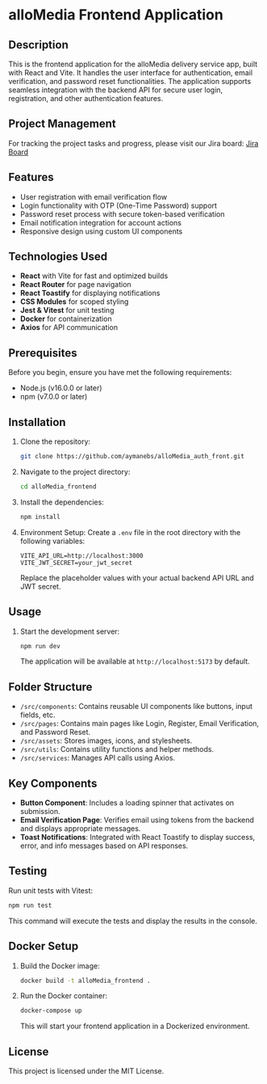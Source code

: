 # alloMedia Frontend Application

## Description

This is the frontend application for the alloMedia delivery service app, built with React and Vite. It handles the user interface for authentication, email verification, and password reset functionalities. The application supports seamless integration with the backend API for secure user login, registration, and other authentication features.

## Project Management

For tracking the project tasks and progress, please visit our Jira board:
[Jira Board](https://aymane-bisdaoune.atlassian.net/jira/software/projects/AAF/boards/8?atlOrigin=eyJpIjoiYzc4NTU2YTBkM2ZkNDg5MzkwMWY3OTZhNTllM2IzZmMiLCJwIjoiaiJ9)

## Features

- User registration with email verification flow
- Login functionality with OTP (One-Time Password) support
- Password reset process with secure token-based verification
- Email notification integration for account actions
- Responsive design using custom UI components

## Technologies Used

- **React** with Vite for fast and optimized builds
- **React Router** for page navigation
- **React Toastify** for displaying notifications
- **CSS Modules** for scoped styling
- **Jest & Vitest** for unit testing
- **Docker** for containerization
- **Axios** for API communication

## Prerequisites

Before you begin, ensure you have met the following requirements:
- Node.js (v16.0.0 or later)
- npm (v7.0.0 or later)

## Installation

1. Clone the repository:
   ```bash
   git clone https://github.com/aymanebs/alloMedia_auth_front.git
   ```

2. Navigate to the project directory:
   ```bash
   cd alloMedia_frontend
   ```

3. Install the dependencies:
   ```bash
   npm install
   ```

4. Environment Setup:
   Create a `.env` file in the root directory with the following variables:
   ```
   VITE_API_URL=http://localhost:3000
   VITE_JWT_SECRET=your_jwt_secret
   ```
   Replace the placeholder values with your actual backend API URL and JWT secret.

## Usage

1. Start the development server:
   ```bash
   npm run dev
   ```
   The application will be available at `http://localhost:5173` by default.

## Folder Structure

- `/src/components`: Contains reusable UI components like buttons, input fields, etc.
- `/src/pages`: Contains main pages like Login, Register, Email Verification, and Password Reset.
- `/src/assets`: Stores images, icons, and stylesheets.
- `/src/utils`: Contains utility functions and helper methods.
- `/src/services`: Manages API calls using Axios.

## Key Components

- **Button Component**: Includes a loading spinner that activates on submission.
- **Email Verification Page**: Verifies email using tokens from the backend and displays appropriate messages.
- **Toast Notifications**: Integrated with React Toastify to display success, error, and info messages based on API responses.

## Testing

Run unit tests with Vitest:
```bash
npm run test
```
This command will execute the tests and display the results in the console.

## Docker Setup

1. Build the Docker image:
   ```bash
   docker build -t alloMedia_frontend .
   ```

2. Run the Docker container:
   ```bash
   docker-compose up
   ```
   This will start your frontend application in a Dockerized environment.


## License

This project is licensed under the MIT License.